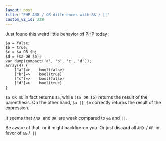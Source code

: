 ```yaml
---
layout: post
title: "PHP AND / OR differences with && / ||"
custom_v2_id: 328
---
```


Just found this weird little behavior of PHP today :

    
    $a = false;  
    $b = true;  
    $c = $a OR $b;  
    $d = ($a OR $b);  
    var_dump(compact('a', 'b', 'c', 'd'));  
    array(4) {  
    	["a"]=>    bool(false)  
    	["b"]=>    bool(true)  
    	["c"]=>    bool(false)  
    	["d"]=>    bool(true)  
    }

`$a OR $b` in fact returns `$a`, while `($a OR $b)` returns the result of the
parenthesis. On the other hand, `$a || $b` correctly returns the result of the
expression.

It seems that `AND `and `OR `are weak compared to `&&` and `||`.

Be aware of that, or it might backfire on you. Or just discard all `AND `/ `OR
`in favor of `&&` /` ||`

